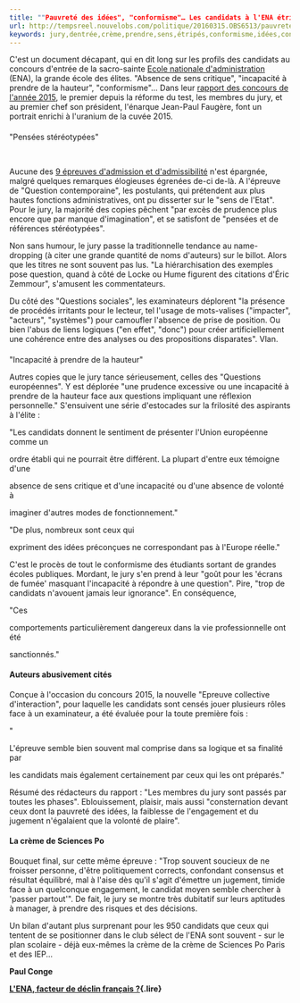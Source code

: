 ```yaml
---
title: ""Pauvreté des idées", "conformisme"… Les candidats à l'ENA étripés par le jury du concours d'entrée"
url: http://tempsreel.nouvelobs.com/politique/20160315.OBS6513/pauvrete-des-idees-conformisme-les-candidats-a-l-ena-etripes-par-le-jury-du-concours-d-entree.html
keywords: jury,dentrée,crème,prendre,sens,étripés,conformisme,idées,concours,dune,questions,pauvreté,face,lena,candidats,incapacité,question
---
```

C\'est un document décapant, qui en dit long sur les profils des candidats au concours d\'entrée de la sacro-sainte [Ecole nationale d\'administration](http://www.ena.fr/) (ENA), la grande école des élites. \"Absence de sens critique\", \"incapacité à prendre de la hauteur\", \"conformisme\"\... Dans leur [rapport des concours de l\'année 2015](http://www.ena.fr/Concours-Prepas-Concours/Les-concours-de-l-ENA/Concours-interne/lectures-utiles-textes-officiels), le premier depuis la réforme du test, les membres du jury, et au premier chef son président, l\'énarque Jean-Paul Faugère, font un portrait enrichi à l\'uranium de la cuvée 2015.

#### 

\"Pensées stéréotypées\" 

 

Aucune des [9 épreuves d\'admission et d\'admissibilité](http://www.ena.fr/Concours-Prepas-Concours/Les-concours-de-l-ENA) n\'est épargnée, malgré quelques remarques élogieuses égrenées de-ci de-là. A l\'épreuve de \"Question contemporaine\", les postulants, qui prétendent aux plus hautes fonctions administratives, ont pu disserter sur le \"sens de l\'Etat\". Pour le jury, la majorité des copies pêchent \"par excès de prudence plus encore que par manque d\'imagination\", et se satisfont de \"pensées et de références stéréotypées\". 

Non sans humour, le jury passe la traditionnelle tendance au name-dropping (à citer une grande quantité de noms d\'auteurs) sur le billot. Alors que les titres ne sont souvent pas lus. \"La hiérarchisation des exemples pose question, quand à côté de Locke ou Hume figurent des citations d'Éric Zemmour\", s\'amusent les commentateurs. 

Du côté des \"Questions sociales\", les examinateurs déplorent \"la présence de procédés irritants pour le lecteur, tel l\'usage de mots-valises (\"impacter\", \"acteurs\", \"systèmes\") pour camoufler l'absence de prise de position. Ou bien l\'abus de liens logiques (\"en effet\", \"donc\") pour créer artificiellement une cohérence entre des analyses ou des propositions disparates\". Vlan.

#### 

\"Incapacité à prendre de la hauteur\"

Autres copies que le jury tance sérieusement, celles des \"Questions européennes\". Y est déplorée \"une prudence excessive ou une incapacité à prendre de la hauteur face aux questions impliquant une réflexion personnelle.\" S\'ensuivent une série d\'estocades sur la frilosité des aspirants à l\'élite :

\"Les candidats donnent le sentiment de présenter l'Union européenne comme un 

ordre établi qui ne pourrait être différent. La plupart d'entre eux témoigne d'une 

absence de sens critique et d'une incapacité ou d'une absence de volonté à 

imaginer d'autres modes de fonctionnement.\"

\"De plus, nombreux sont ceux qui 

expriment des idées préconçues ne correspondant pas à l'Europe réelle.\"

C\'est le procès de tout le conformisme des étudiants sortant de grandes écoles publiques. Mordant, le jury s\'en prend à leur \"goût pour les \'écrans de fumée\' masquant l\'incapacité à répondre à une question\". Pire, \"trop de candidats n\'avouent jamais leur ignorance\". En conséquence,

\"Ces 

comportements particulièrement dangereux dans la vie professionnelle ont été 

sanctionnés.\"

#### Auteurs abusivement cités

Conçue à l\'occasion du concours 2015, la nouvelle \"Epreuve collective d\'interaction\", pour laquelle les candidats sont censés jouer plusieurs rôles face à un examinateur, a été évaluée pour la toute première fois :

\"

L'épreuve semble bien souvent mal comprise dans sa logique et sa finalité par 

les candidats mais également certainement par ceux qui les ont préparés.\"

Résumé des rédacteurs du rapport : \"Les membres du jury sont passés par toutes les phases\". Eblouissement, plaisir, mais aussi \"consternation devant ceux dont la pauvreté des idées, la faiblesse de l'engagement et du jugement n'égalaient que la volonté de plaire\".

#### La crème de Sciences Po

Bouquet final, sur cette même épreuve : \"Trop souvent soucieux de ne froisser personne, d'être politiquement corrects, confondant consensus et résultat équilibré, mal à l'aise dès qu'il s'agit d'émettre un jugement, timide face à un quelconque engagement, le candidat moyen semble chercher à \'passer partout\'\". De fait, le jury se montre très dubitatif sur leurs aptitudes à manager, à prendre des risques et des décisions.

Un bilan d\'autant plus surprenant pour les 950 candidats que ceux qui tentent de se positionner dans le club sélect de l\'ENA sont souvent - sur le plan scolaire - déjà eux-mêmes la crème de la crème de Sciences Po Paris et des IEP\... 

**Paul Conge**

**[L\'ENA, facteur de déclin français ?](https://tempsreel.nouvelobs.com/education/20121025.OBS7128/l-ena-facteur-de-declin-francais.html){.lire}**
